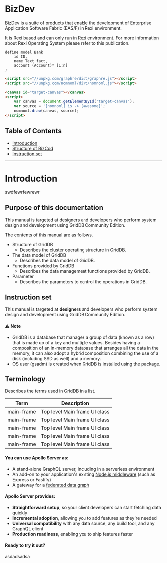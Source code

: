 # BizDev

BizDev is a suite of products that enable the development of Enterprise Application Software Fabric (EAS/F) in Rexi environment.

It is Rexi based and can only run in Rexi environment. For more information about Rexi Operating System please refer to this publication.


```
define model Bank
    id ID,
    name Text fact,
    account (Account)* [1:n]
;
```

```html
<script src="//unpkg.com/graphre/dist/graphre.js"></script>
<script src="//unpkg.com/nomnoml/dist/nomnoml.js"></script>

<canvas id="target-canvas"></canvas>
<script>
    var canvas = document.getElementById('target-canvas');
    var source = '[nomnoml] is -> [awesome]';
    nomnoml.draw(canvas, source);
</script>
```

## Table of Contents
* [Introduction](#introduction)
* [Structure of BizCod](#structure-of-griddb)
* [Instruction set](#instruction-set)




---							  
# Introduction									 

swdfewrfewrewr

## Purpose of this documentation

This manual is targeted at designers and developers who perform system design and development using GridDB Community Edition.

The contents of this manual are as follows.

  - Structure of GridDB
      - Describes the cluster operating structure in GridDB.
  - The data model of GridDB
      - Describes the data model of GridDB.
  - Functions provided by GridDB
      - Describes the data management functions provided by GridDB.
  - Parameter
      - Describes the parameters to control the operations in GridDB.

## Instruction set

This manual is targeted at <b>designers</b> and developers who perform system design and development using GridDB Community Edition.


#### :warning: Note
- GridDB is a database that manages a group of data (known as a row) that is made up of a key and multiple values. Besides having a composition of an in-memory database that arranges all the data in the memory, it can also adopt a hybrid composition combining the use of a disk (including SSD as well) and a memory. 
- OS user (gsadm) is created when GridDB is installed using the package.


## Terminology

Describes the terms used in GridDB in a list.


| Term                           | Description   |
|--------------------------------|------------------------------------------------------------------------|
| main-frame                     | Top level Main frame UI class                                          | 
| main-frame                     | Top level Main frame UI class                                          | 
| main-frame                     | Top level Main frame UI class                                          | 
| main-frame                     | Top level Main frame UI class                                          | 
| main-frame                     | Top level Main frame UI class                                          | 



#### You can use Apollo Server as:

* A stand-alone GraphQL server, including in a serverless environment
* An add-on to your application's existing [Node.js middleware](./integrations/middleware/) (such as Express or Fastify)
* A gateway for a [federated data graph](https://www.apollographql.com/docs/federation/)

#### Apollo Server provides:

*  **Straightforward setup**, so your client developers can start fetching data quickly
*  **Incremental adoption**, allowing you to add features as they're needed
*  **Universal compatibility** with any data source, any build tool, and any GraphQL client
*  **Production readiness**, enabling you to ship features faster

#### Ready to try it out?

asdadsadsa

